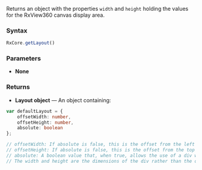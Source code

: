Returns an object with the properties `width` and `height` holding the values for the RxView360 canvas display area.

### Syntax

```typescript
RxCore.getLayout()
```

### Parameters

- **None**

### Returns

- **Layout object** — An object containing:

```typescript
var defaultLayout = {
    offsetWidth: number,
    offsetHeight: number,
    absolute: boolean
};

// offsetWidth: If absolute is false, this is the offset from the left of the main document in pixels.
// offsetHeight: If absolute is false, this is the offset from the top of the main document in pixels.
// absolute: A boolean value that, when true, allows the use of a div with absolute values. 
// The width and height are the dimensions of the div rather than the offset.
```